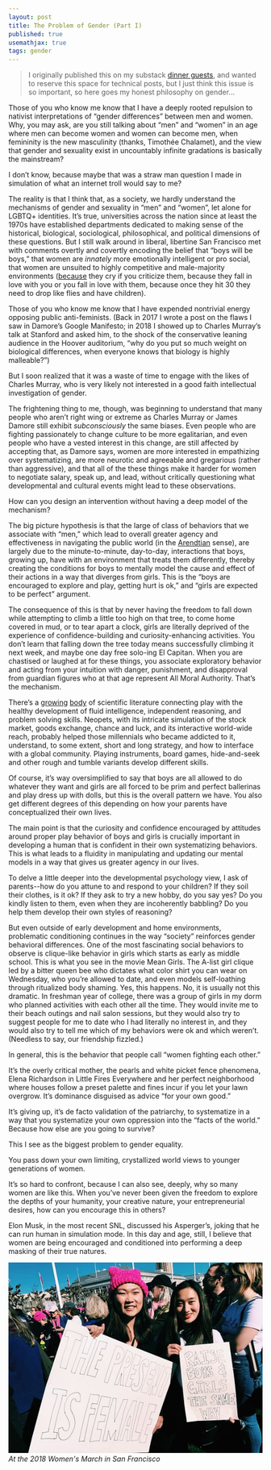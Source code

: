 ```yaml
---
layout: post
title: The Problem of Gender (Part I)
published: true
usemathjax: true
tags: gender
---
```


> I originally published this on my substack [dinner guests](https://annhe.substack.com), and wanted to reserve this space for technical posts, but I just think this issue is so important, so here goes my honest philosophy on gender...

Those of you who know me know that I have a deeply rooted repulsion to nativist interpretations of “gender differences” between men and women. Why, you may ask, are you still talking about “men” and “women” in an age where men can become women and women can become men, when femininity is the new masculinity (thanks, Timothée Chalamet), and the view that gender and sexuality exist in uncountably infinite gradations is basically the mainstream?<!--excerpt-->

I don’t know, because maybe that was a straw man question I made in simulation of what an internet troll would say to me? 

The reality is that I think that, as a society, we hardly understand the mechanisms of gender and sexuality in “men” and “women”, let alone for LGBTQ+ identities. It’s true, universities across the nation since at least the 1970s have established departments dedicated to making sense of the historical, biological, sociological, philosophical, and political dimensions of these questions. But I still walk around in liberal, libertine San Francisco met with comments overtly and covertly encoding the belief that “boys will be boys,” that women are _innately_ more emotionally intelligent or pro social, that women are unsuited to highly competitive and male-majority environments ([because](https://www.theguardian.com/uk-news/2015/jun/10/nobel-scientist-tim-hunt-female-scientists-cause-trouble-for-men-in-labs) they cry if you criticize them, because they fall in love with you or you fall in love with them, because once they hit 30 they need to drop like flies and have children).

Those of you who know me know that I have expended nontrivial energy opposing public anti-feminists. (Back in 2017 I wrote a post on the flaws I saw in Damore’s Google Manifesto; in 2018 I showed up to Charles Murray’s talk at Stanford and asked him, to the shock of the conservative leaning audience in the Hoover auditorium, “why do you put so much weight on biological differences, when everyone knows that biology is highly malleable?”)

But I soon realized that it was a waste of time to engage with the likes of Charles Murray, who is very likely not interested in a good faith intellectual investigation of gender. 

The frightening thing to me, though, was beginning to understand that many people who aren’t right wing or extreme as Charles Murray or James Damore still exhibit _subconsciously_ the same biases. Even people who are fighting passionately to change culture to be more egalitarian, and even people who have a vested interest in this change, are still affected by accepting that, as Damore says, women are more interested in empathizing over systematizing, are more neurotic and agreeable and gregarious (rather than aggressive), and that all of the these things make it harder for women to negotiate salary, speak up, and lead, without critically questioning what developmental and cultural events might lead to these observations. 

How can you design an intervention without having a deep model of the mechanism?

The big picture hypothesis is that the large of class of behaviors that we associate with “men,” which lead to overall greater agency and effectiveness in navigating the public world (in the [Arendtian](https://en.wikipedia.org/wiki/The_Human_Condition#:~:text=According%20to%20Arendt%2C%20ancient%20Greek,modern%20times%2C%20but%20biological%20necessity.) sense), are largely due to the minute-to-minute, day-to-day, interactions that boys, growing up, have with an environment that treats them differently, thereby creating the conditions for boys to mentally model the cause and effect of their actions in a way that diverges from girls. This is the “boys are encouraged to explore and play, getting hurt is ok,” and “girls are expected to be perfect” argument. 

The consequence of this is that by never having the freedom to fall down while attempting to climb a little too high on that tree, to come home covered in mud, or to tear apart a clock, girls are literally deprived of the experience of confidence-building and curiosity-enhancing activities. You don’t learn that falling down the tree today means successfully climbing it next week, and maybe one day free solo-ing El Capitan. When you are chastised or laughed at for these things, you associate exploratory behavior and acting from your intuition with danger, punishment, and disapproval from guardian figures who at that age represent All Moral Authority. That’s the mechanism. 

There’s a [growing](https://www.tandfonline.com/doi/abs/10.1080/21622965.2017.1317487?journalCode=hapc20) [body](https://academic.oup.com/joc/article/69/2/124/5365444) of scientific literature connecting play with the healthy development of fluid intelligence, independent reasoning, and problem solving skills. Neopets, with its intricate simulation of the stock market, goods exchange, chance and luck, and its interactive world-wide reach, probably helped those millennials who became addicted to it, understand, to some extent, short and long strategy, and how to interface with a global community. Playing instruments, board games, hide-and-seek and other rough and tumble variants develop different skills. 

Of course, it’s way oversimplified to say that boys are all allowed to do whatever they want and girls are all forced to be prim and perfect ballerinas and play dress up with dolls, but this is the overall pattern we have. You also get different degrees of this depending on how your parents have conceptualized their own lives. 

The main point is that the curiosity and confidence encouraged by attitudes around proper play behavior of boys and girls is crucially important in developing a human that is confident in their own systematizing behaviors. This is what leads to a fluidity in manipulating and updating our mental models in a way that gives us greater agency in our lives. 

To delve a little deeper into the developmental psychology view, I ask of parents--how do you attune to and respond to your children? If they soil their clothes, is it ok? If they ask to try a new hobby, do you say yes? Do you kindly listen to them, even when they are incoherently babbling? Do you help them develop their own styles of reasoning?

But even outside of early development and home environments, problematic conditioning continues in the way “society” reinforces gender behavioral differences. 
One of the most fascinating social behaviors to observe is clique-like behavior in girls which starts as early as middle school. This is what you see in the movie Mean Girls. The A-list girl clique led by a bitter queen bee who dictates what color shirt you can wear on Wednesday, who you’re allowed to date, and even models self-loathing through ritualized body shaming. Yes, this happens. No, it is usually not this dramatic. In freshman year of college, there was a group of girls in my dorm who planned activities with each other all the time. They would invite me to their beach outings and nail salon sessions, but they would also try to suggest people for me to date who I had literally no interest in, and they would also try to tell me which of my behaviors were ok and which weren’t. (Needless to say, our friendship fizzled.)

In general, this is the behavior that people call “women fighting each other.”

It’s the overly critical mother, the pearls and white picket fence phenomena, Elena Richardson in Little Fires Everywhere and her perfect neighborhood where houses follow a preset palette and fines incur if you let your lawn overgrow. It’s dominance disguised as advice “for your own good.”

It’s giving up, it’s de facto validation of the patriarchy, to systematize in a way that you systematize your own oppression into the “facts of the world.”
Because how else are you going to survive?

This I see as the biggest problem to gender equality. 

You pass down your own limiting, crystallized world views to younger generations of women.

It’s so hard to confront, because I can also see, deeply, why so many women are like this. When you’ve never been given the freedom to explore the depths of your humanity, your creative nature, your entrepreneurial desires, how can you encourage this in others? 

Elon Musk, in the most recent SNL, discussed his Asperger’s, joking that he can run human in simulation mode. In this day and age, still, I believe that women are being encouraged and conditioned into performing a deep masking of their true natures.

![march](/assets/gender.jpeg)
*At the 2018 Women's March in San Francisco*

